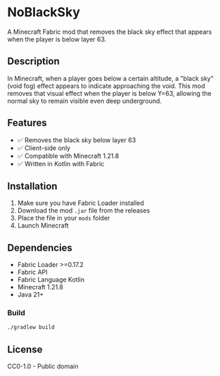 # NoBlackSky

A Minecraft Fabric mod that removes the black sky effect that appears when the player is below layer 63.

## Description

In Minecraft, when a player goes below a certain altitude, a "black sky" (void fog) effect appears to indicate approaching the void. This mod removes that visual effect when the player is below Y=63, allowing the normal sky to remain visible even deep underground.

## Features

* ✅ Removes the black sky below layer 63
* ✅ Client-side only
* ✅ Compatible with Minecraft 1.21.8
* ✅ Written in Kotlin with Fabric

## Installation

1. Make sure you have Fabric Loader installed
2. Download the mod `.jar` file from the releases
3. Place the file in your `mods` folder
4. Launch Minecraft

## Dependencies

* Fabric Loader >=0.17.2
* Fabric API
* Fabric Language Kotlin
* Minecraft 1.21.8
* Java 21+

### Build

```bash
./gradlew build
```

## License

CC0-1.0 - Public domain
